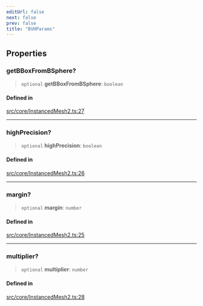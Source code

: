 ```yaml
---
editUrl: false
next: false
prev: false
title: "BVHParams"
---
```


## Properties

### getBBoxFromBSphere?

> `optional` **getBBoxFromBSphere**: `boolean`

#### Defined in

[src/core/InstancedMesh2.ts:27](https://github.com/agargaro/instanced-mesh/blob/ce4f7f0726405524f486e5047c492ee1975f20df/src/core/InstancedMesh2.ts#L27)

***

### highPrecision?

> `optional` **highPrecision**: `boolean`

#### Defined in

[src/core/InstancedMesh2.ts:26](https://github.com/agargaro/instanced-mesh/blob/ce4f7f0726405524f486e5047c492ee1975f20df/src/core/InstancedMesh2.ts#L26)

***

### margin?

> `optional` **margin**: `number`

#### Defined in

[src/core/InstancedMesh2.ts:25](https://github.com/agargaro/instanced-mesh/blob/ce4f7f0726405524f486e5047c492ee1975f20df/src/core/InstancedMesh2.ts#L25)

***

### multiplier?

> `optional` **multiplier**: `number`

#### Defined in

[src/core/InstancedMesh2.ts:28](https://github.com/agargaro/instanced-mesh/blob/ce4f7f0726405524f486e5047c492ee1975f20df/src/core/InstancedMesh2.ts#L28)
